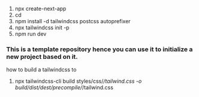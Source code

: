 1. npx create-next-app
2. cd
3. npm install -d tailwindcss postcss autoprefixer
4. npx tailwindcss init -p
5. npm run dev

### This is a template repository hence you can use it to initialize a new project based on it.

how to build a tailwindcss to 

1. npx tailwindcss-cli build styles/css/*/tailwind.css -o build/dist/dest/precompile/*/tailwind.css

